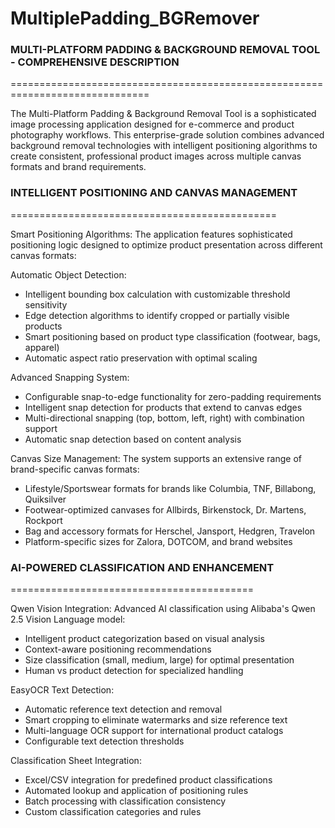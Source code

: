 # MultiplePadding_BGRemover
### MULTI-PLATFORM PADDING & BACKGROUND REMOVAL TOOL - COMPREHENSIVE DESCRIPTION
==============================================================================

The Multi-Platform Padding & Background Removal Tool is a sophisticated image processing application designed for e-commerce and product photography workflows. This enterprise-grade solution combines advanced background removal technologies with intelligent positioning algorithms to create consistent, professional product images across multiple canvas formats and brand requirements.

### INTELLIGENT POSITIONING AND CANVAS MANAGEMENT
==============================================

Smart Positioning Algorithms:
The application features sophisticated positioning logic designed to optimize product presentation across different canvas formats:

Automatic Object Detection:
- Intelligent bounding box calculation with customizable threshold sensitivity
- Edge detection algorithms to identify cropped or partially visible products
- Smart positioning based on product type classification (footwear, bags, apparel)
- Automatic aspect ratio preservation with optimal scaling

Advanced Snapping System:
- Configurable snap-to-edge functionality for zero-padding requirements
- Intelligent snap detection for products that extend to canvas edges
- Multi-directional snapping (top, bottom, left, right) with combination support
- Automatic snap detection based on content analysis

Canvas Size Management:
The system supports an extensive range of brand-specific canvas formats:
- Lifestyle/Sportswear formats for brands like Columbia, TNF, Billabong, Quiksilver
- Footwear-optimized canvases for Allbirds, Birkenstock, Dr. Martens, Rockport
- Bag and accessory formats for Herschel, Jansport, Hedgren, Travelon
- Platform-specific sizes for Zalora, DOTCOM, and brand websites

### AI-POWERED CLASSIFICATION AND ENHANCEMENT
==========================================

Qwen Vision Integration:
Advanced AI classification using Alibaba's Qwen 2.5 Vision Language model:
- Intelligent product categorization based on visual analysis
- Context-aware positioning recommendations
- Size classification (small, medium, large) for optimal presentation
- Human vs product detection for specialized handling

EasyOCR Text Detection:
- Automatic reference text detection and removal
- Smart cropping to eliminate watermarks and size reference text
- Multi-language OCR support for international product catalogs
- Configurable text detection thresholds

Classification Sheet Integration:
- Excel/CSV integration for predefined product classifications
- Automated lookup and application of positioning rules
- Batch processing with classification consistency
- Custom classification categories and rules
